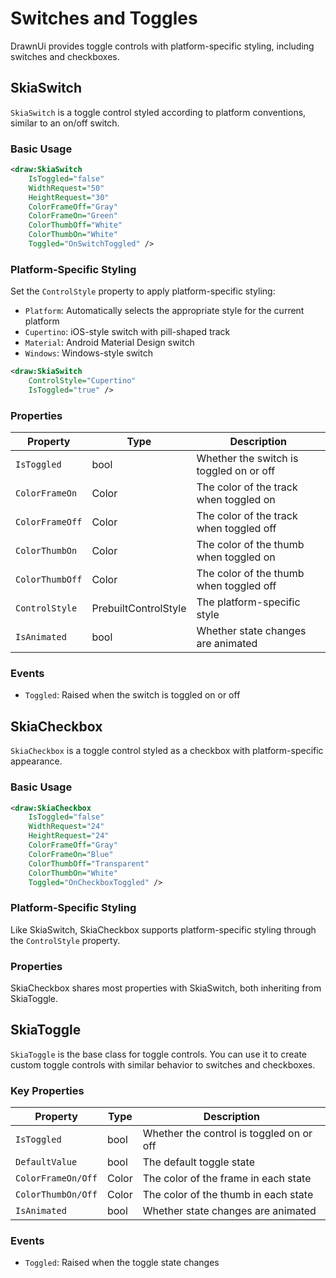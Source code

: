 # Switches and Toggles

DrawnUi provides toggle controls with platform-specific styling, including switches and checkboxes.

## SkiaSwitch

`SkiaSwitch` is a toggle control styled according to platform conventions, similar to an on/off switch.

### Basic Usage

```xml
<draw:SkiaSwitch
    IsToggled="false"
    WidthRequest="50"
    HeightRequest="30"
    ColorFrameOff="Gray"
    ColorFrameOn="Green"
    ColorThumbOff="White"
    ColorThumbOn="White"
    Toggled="OnSwitchToggled" />
```

### Platform-Specific Styling

Set the `ControlStyle` property to apply platform-specific styling:

- `Platform`: Automatically selects the appropriate style for the current platform
- `Cupertino`: iOS-style switch with pill-shaped track
- `Material`: Android Material Design switch
- `Windows`: Windows-style switch

```xml
<draw:SkiaSwitch
    ControlStyle="Cupertino"
    IsToggled="true" />
```

### Properties

| Property | Type | Description |
|----------|------|-------------|
| `IsToggled` | bool | Whether the switch is toggled on or off |
| `ColorFrameOn` | Color | The color of the track when toggled on |
| `ColorFrameOff` | Color | The color of the track when toggled off |
| `ColorThumbOn` | Color | The color of the thumb when toggled on |
| `ColorThumbOff` | Color | The color of the thumb when toggled off |
| `ControlStyle` | PrebuiltControlStyle | The platform-specific style |
| `IsAnimated` | bool | Whether state changes are animated |

### Events

- `Toggled`: Raised when the switch is toggled on or off

## SkiaCheckbox

`SkiaCheckbox` is a toggle control styled as a checkbox with platform-specific appearance.

### Basic Usage

```xml
<draw:SkiaCheckbox
    IsToggled="false"
    WidthRequest="24"
    HeightRequest="24"
    ColorFrameOff="Gray"
    ColorFrameOn="Blue"
    ColorThumbOff="Transparent"
    ColorThumbOn="White"
    Toggled="OnCheckboxToggled" />
```

### Platform-Specific Styling

Like SkiaSwitch, SkiaCheckbox supports platform-specific styling through the `ControlStyle` property.

### Properties

SkiaCheckbox shares most properties with SkiaSwitch, both inheriting from SkiaToggle.

## SkiaToggle

`SkiaToggle` is the base class for toggle controls. You can use it to create custom toggle controls with similar behavior to switches and checkboxes.

### Key Properties

| Property | Type | Description |
|----------|------|-------------|
| `IsToggled` | bool | Whether the control is toggled on or off |
| `DefaultValue` | bool | The default toggle state |
| `ColorFrameOn/Off` | Color | The color of the frame in each state |
| `ColorThumbOn/Off` | Color | The color of the thumb in each state |
| `IsAnimated` | bool | Whether state changes are animated |

### Events

- `Toggled`: Raised when the toggle state changes